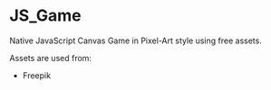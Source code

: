 # JS_Game
Native JavaScript Canvas Game in Pixel-Art style using free assets.

Assets are used from:
- Freepik